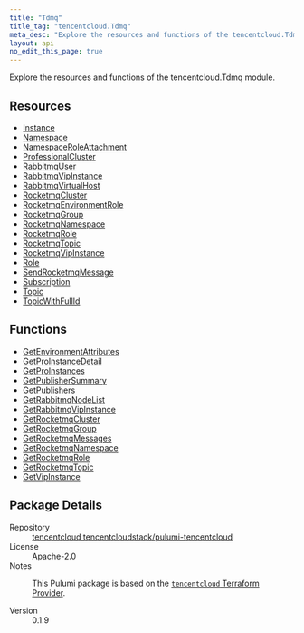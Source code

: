 ```yaml
---
title: "Tdmq"
title_tag: "tencentcloud.Tdmq"
meta_desc: "Explore the resources and functions of the tencentcloud.Tdmq module."
layout: api
no_edit_this_page: true
---
```


<!-- WARNING: this file was generated by Pulumi Docs Generator. -->
<!-- Do not edit by hand unless you're certain you know what you are doing! -->

Explore the resources and functions of the tencentcloud.Tdmq module.

<h2 id="resources">Resources</h2>
<ul class="api">
    <li><a href="instance/" title="Instance"><span class="api-symbol api-symbol--resource"></span>Instance</a></li>
    <li><a href="namespace/" title="Namespace"><span class="api-symbol api-symbol--resource"></span>Namespace</a></li>
    <li><a href="namespaceroleattachment/" title="NamespaceRoleAttachment"><span class="api-symbol api-symbol--resource"></span>NamespaceRoleAttachment</a></li>
    <li><a href="professionalcluster/" title="ProfessionalCluster"><span class="api-symbol api-symbol--resource"></span>ProfessionalCluster</a></li>
    <li><a href="rabbitmquser/" title="RabbitmqUser"><span class="api-symbol api-symbol--resource"></span>RabbitmqUser</a></li>
    <li><a href="rabbitmqvipinstance/" title="RabbitmqVipInstance"><span class="api-symbol api-symbol--resource"></span>RabbitmqVipInstance</a></li>
    <li><a href="rabbitmqvirtualhost/" title="RabbitmqVirtualHost"><span class="api-symbol api-symbol--resource"></span>RabbitmqVirtualHost</a></li>
    <li><a href="rocketmqcluster/" title="RocketmqCluster"><span class="api-symbol api-symbol--resource"></span>RocketmqCluster</a></li>
    <li><a href="rocketmqenvironmentrole/" title="RocketmqEnvironmentRole"><span class="api-symbol api-symbol--resource"></span>RocketmqEnvironmentRole</a></li>
    <li><a href="rocketmqgroup/" title="RocketmqGroup"><span class="api-symbol api-symbol--resource"></span>RocketmqGroup</a></li>
    <li><a href="rocketmqnamespace/" title="RocketmqNamespace"><span class="api-symbol api-symbol--resource"></span>RocketmqNamespace</a></li>
    <li><a href="rocketmqrole/" title="RocketmqRole"><span class="api-symbol api-symbol--resource"></span>RocketmqRole</a></li>
    <li><a href="rocketmqtopic/" title="RocketmqTopic"><span class="api-symbol api-symbol--resource"></span>RocketmqTopic</a></li>
    <li><a href="rocketmqvipinstance/" title="RocketmqVipInstance"><span class="api-symbol api-symbol--resource"></span>RocketmqVipInstance</a></li>
    <li><a href="role/" title="Role"><span class="api-symbol api-symbol--resource"></span>Role</a></li>
    <li><a href="sendrocketmqmessage/" title="SendRocketmqMessage"><span class="api-symbol api-symbol--resource"></span>SendRocketmqMessage</a></li>
    <li><a href="subscription/" title="Subscription"><span class="api-symbol api-symbol--resource"></span>Subscription</a></li>
    <li><a href="topic/" title="Topic"><span class="api-symbol api-symbol--resource"></span>Topic</a></li>
    <li><a href="topicwithfullid/" title="TopicWithFullId"><span class="api-symbol api-symbol--resource"></span>TopicWithFullId</a></li>
</ul>

<h2 id="functions">Functions</h2>
<ul class="api">
    <li><a href="getenvironmentattributes/" title="GetEnvironmentAttributes"><span class="api-symbol api-symbol--function"></span>GetEnvironmentAttributes</a></li>
    <li><a href="getproinstancedetail/" title="GetProInstanceDetail"><span class="api-symbol api-symbol--function"></span>GetProInstanceDetail</a></li>
    <li><a href="getproinstances/" title="GetProInstances"><span class="api-symbol api-symbol--function"></span>GetProInstances</a></li>
    <li><a href="getpublishersummary/" title="GetPublisherSummary"><span class="api-symbol api-symbol--function"></span>GetPublisherSummary</a></li>
    <li><a href="getpublishers/" title="GetPublishers"><span class="api-symbol api-symbol--function"></span>GetPublishers</a></li>
    <li><a href="getrabbitmqnodelist/" title="GetRabbitmqNodeList"><span class="api-symbol api-symbol--function"></span>GetRabbitmqNodeList</a></li>
    <li><a href="getrabbitmqvipinstance/" title="GetRabbitmqVipInstance"><span class="api-symbol api-symbol--function"></span>GetRabbitmqVipInstance</a></li>
    <li><a href="getrocketmqcluster/" title="GetRocketmqCluster"><span class="api-symbol api-symbol--function"></span>GetRocketmqCluster</a></li>
    <li><a href="getrocketmqgroup/" title="GetRocketmqGroup"><span class="api-symbol api-symbol--function"></span>GetRocketmqGroup</a></li>
    <li><a href="getrocketmqmessages/" title="GetRocketmqMessages"><span class="api-symbol api-symbol--function"></span>GetRocketmqMessages</a></li>
    <li><a href="getrocketmqnamespace/" title="GetRocketmqNamespace"><span class="api-symbol api-symbol--function"></span>GetRocketmqNamespace</a></li>
    <li><a href="getrocketmqrole/" title="GetRocketmqRole"><span class="api-symbol api-symbol--function"></span>GetRocketmqRole</a></li>
    <li><a href="getrocketmqtopic/" title="GetRocketmqTopic"><span class="api-symbol api-symbol--function"></span>GetRocketmqTopic</a></li>
    <li><a href="getvipinstance/" title="GetVipInstance"><span class="api-symbol api-symbol--function"></span>GetVipInstance</a></li>
</ul>

<h2 id="package-details">Package Details</h2>
<dl class="package-details">
	<dt>Repository</dt>
	<dd><a href="https://github.com/tencentcloudstack/pulumi-tencentcloud">tencentcloud tencentcloudstack/pulumi-tencentcloud</a></dd>
	<dt>License</dt>
	<dd>Apache-2.0</dd>
	<dt>Notes</dt>
	<dd><p>This Pulumi package is based on the <a href="https://github.com/tencentcloudstack/terraform-provider-tencentcloud"><code>tencentcloud</code> Terraform Provider</a>.</p>
</dd>
	<dt>Version</dt>
	<dd>0.1.9</dd>
</dl>

